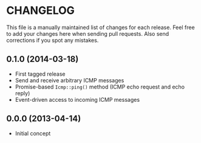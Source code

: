 # CHANGELOG

This file is a manually maintained list of changes for each release. Feel free
to add your changes here when sending pull requests. Also send corrections if
you spot any mistakes.

## 0.1.0 (2014-03-18)

* First tagged release
* Send and receive arbitrary ICMP messages
* Promise-based `Icmp::ping()` method (ICMP echo request and echo reply)
* Event-driven access to incoming ICMP messages

## 0.0.0 (2013-04-14)

* Initial concept
